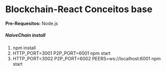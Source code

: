 # Blockchain-React Conceitos base

**Pre-Requesitos:** Node.js

##### NaiveChain install

1. npm install
2. HTTP_PORT=3001 P2P_PORT=6001 npm start
3. HTTP_PORT=3002 P2P_PORT=6002 PEERS=ws://localhost:6001 npm start





  



